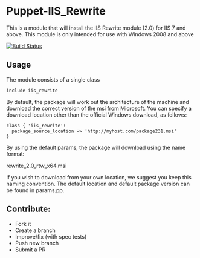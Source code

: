 Puppet-IIS_Rewrite
============================

This is a module that will install the IIS Rewrite module (2.0) for IIS 7 and above. This module is only intended for use with Windows 2008 and above

[![Build Status](https://travis-ci.org/opentable/puppet-iis_rewrite.png?branch=master)](https://travis-ci.org/opentable/puppet-iis_rewrite)

Usage
--
The module consists of a single class

```puppet  
include iis_rewrite
```

By default, the package will work out the architecture of the machine and download the correct version of the msi from Microsoft. You can specify a download location other than the official Windows download, as follows:

```puppet  
class { 'iis_rewrite':  
  package_source_location => 'http://myhost.com/package231.msi'
}
```

By using the default params, the package will download using the name format:

rewrite_2.0_rtw_x64.msi

If you wish to download from your own location, we suggest you keep this naming convention. The default location and default package version can be found in params.pp. 

Contribute:
--

* Fork it
* Create a branch
* Improve/fix (with spec tests)
* Push new branch
* Submit a PR